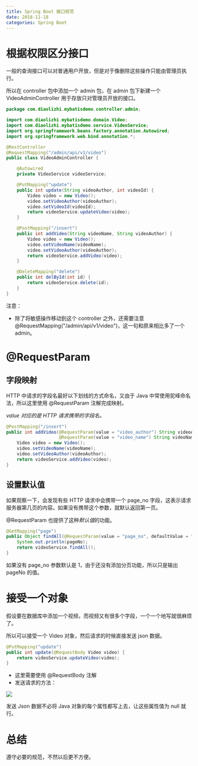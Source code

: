 ```yaml
---
title: Spring Boot 接口规范
date: 2018-11-18
categories: Spring Boot
---
```




<!--more-->

# 根据权限区分接口

一般的查询接口可以对普通用户开放，但是对于像删除这些操作只能由管理员执行。

所以在 controller 包中添加一个 admin 包，在 admin 包下新建一个 VideoAdminController 用于存放只对管理员开放的接口。

```java
package com.diaolizhi.mybatisdemo.controller.admin;

import com.diaolizhi.mybatisdemo.domain.Video;
import com.diaolizhi.mybatisdemo.service.VideoService;
import org.springframework.beans.factory.annotation.Autowired;
import org.springframework.web.bind.annotation.*;

@RestController
@RequestMapping("/admin/api/v1/video")
public class VideoAdminController {

    @Autowired
    private VideoService videoService;

    @PutMapping("update")
    public int update(String videoAuthor, int videoId) {
        Video video = new Video();
        video.setVideoAuthor(videoAuthor);
        video.setVideoId(videoId);
        return videoService.updateVideo(video);
    }

    @PostMapping("/insert")
    public int addVideo(String videoName, String videoAuthor) {
        Video video = new Video();
        video.setVideoName(videoName);
        video.setVideoAuthor(videoAuthor);
        return videoService.addVideo(video);
    }

    @DeleteMapping("delete")
    public int delById(int id) {
        return videoService.delete(id);
    }
}
```



注意：

- 除了将敏感操作移动到这个 controller 之外，还需要注意 @RequestMapping("/admin/api/v1/video")，这一句和原来相比多了一个 admin。



# @RequestParam

## 字段映射

HTTP 中请求的字段名最好以下划线的方式命名，又由于 Java 中常使用驼峰命名法，所以这里使用 @RequestParam 注解完成映射。

*value 对应的是 HTTP 请求携带的字段名。*

```java
@PostMapping("/insert")
public int addVideo(@RequestParam(value = "video_author") String videoAuthor,
                    @RequestParam(value = "video_name") String videoName) {
    Video video = new Video();
    video.setVideoName(videoName);
    video.setVideoAuthor(videoAuthor);
    return videoService.addVideo(video);
}
```



## 设置默认值

如果观察一下，会发现有些 HTTP 请求中会携带一个 page_no 字段，这表示请求服务器第几页的内容。如果没有携带这个参数，就默认返回第一页。

@RequestParam 也提供了这种*默认值*的功能。

```java
@GetMapping("page")
public Object findAll(@RequestParam(value = "page_no", defaultValue = "1") int pageNo) {
    System.out.println(pageNo);
    return videoService.findAll();
}
```

如果没有 page_no 参数默认是 1，由于还没有添加分页功能，所以只是输出 pageNo 的值。



# 接受一个对象

假设要在数据库中添加一个视频，而视频又有很多个字段，一个一个地写就很麻烦了。

所以可以接受一个 Video 对象，然后请求的时候直接发送 json 数据。

```java
@PutMapping("update")
public int update(@RequestBody Video video) {
    return videoService.updateVideo(video);
}
```

- 这里需要使用 @RequestBody 注解
- 发送请求的方法：

![](https://md-img-1252869657.cos.ap-shanghai.myqcloud.com/hexo/Snipaste_2018-11-18_11-59-41.png)

发送 Json 数据不必将 Java 对象的每个属性都写上去，让这些属性值为 null 就行。



# 总结

遵守必要的规范，不然以后更不方便。